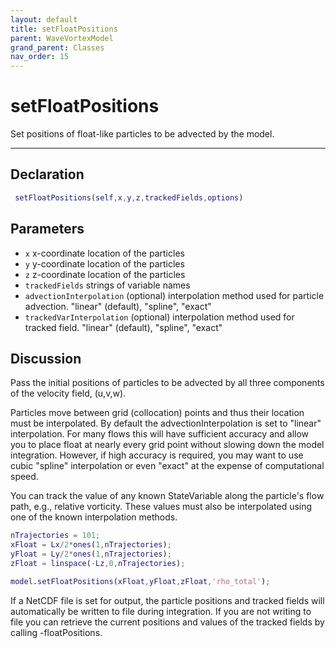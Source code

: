 ```yaml
---
layout: default
title: setFloatPositions
parent: WaveVortexModel
grand_parent: Classes
nav_order: 15
---
```


#  setFloatPositions

Set positions of float-like particles to be advected by the model.


---

## Declaration
```matlab
 setFloatPositions(self,x,y,z,trackedFields,options)
```
## Parameters
+ `x`  x-coordinate location of the particles
+ `y`  y-coordinate location of the particles
+ `z`  z-coordinate location of the particles
+ `trackedFields`  strings of variable names
+ `advectionInterpolation`  (optional) interpolation method used for particle advection. "linear" (default), "spline", "exact"
+ `trackedVarInterpolation`  (optional) interpolation method used for tracked field. "linear" (default), "spline", "exact"

## Discussion

                 
  Pass the initial positions of particles to be advected by all
  three components of the velocity field, (u,v,w).
 
  Particles move between grid (collocation) points and thus
  their location must be interpolated. By default the
  advectionInterpolation is set to "linear" interpolation. For
  many flows this will have sufficient accuracy and allow you
  to place float at nearly every grid point without slowing
  down the model integration. However, if high accuracy is
  required, you may want to use cubic "spline" interpolation or
  even "exact" at the expense of computational speed.
 
  You can track the value of any known StateVariable along the
  particle's flow path, e.g., relative vorticity. These values
  must also be interpolated using one of the known
  interpolation methods.
 
  ```matlab
  nTrajectories = 101;
  xFloat = Lx/2*ones(1,nTrajectories);
  yFloat = Ly/2*ones(1,nTrajectories);
  zFloat = linspace(-Lz,0,nTrajectories);
 
  model.setFloatPositions(xFloat,yFloat,zFloat,'rho_total');
  ```
 
  If a NetCDF file is set for output, the particle positions
  and tracked fields will automatically be written to file
  during integration. If you are not writing to file you can
  retrieve the current positions and values of the tracked
  fields by calling -floatPositions.
